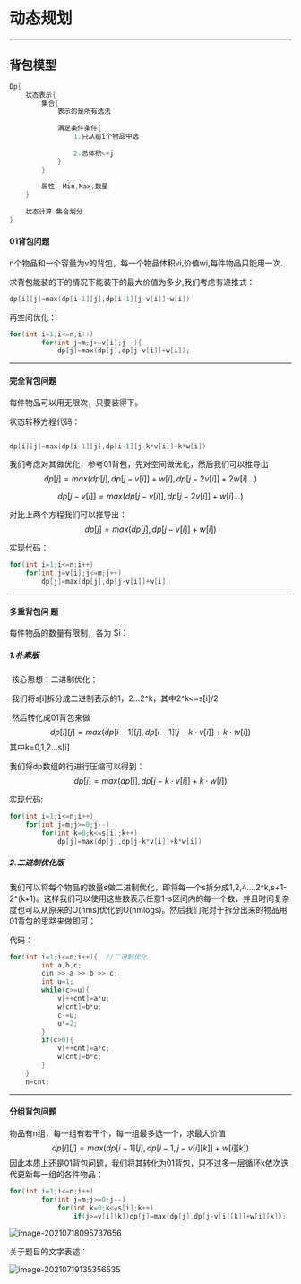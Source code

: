 # 动态规划

<hr>

## 背包模型

```cpp
Dp{
    状态表示{
        集合{
            表示的是所有选法
                
            满足条件条件{
                1.只从前i个物品中选
                
                2.总体积<=j
            }
        }
            
        属性  Min,Max,数量
    }
    
    状态计算 集合划分
}
```



#### 01背包问题

n个物品和一个容量为v的背包，每一个物品体积vi,价值wi,每件物品只能用一次.

求背包能装的下的情况下能装下的最大价值为多少,我们考虑有递推式：

```cpp
dp[i][j]=max(dp[i-1][j],dp[i-1][j-v[i]]+w[i])
```

再空间优化：

```cpp
for(int i=1;i<=n;i++)
        for(int j=m;j>=v[i];j--){
            dp[j]=max(dp[j],dp[j-v[i]]+w[i]);
```

<hr>

#### 完全背包问题

每件物品可以用无限次，只要装得下。

状态转移方程代码：

```cpp

dp[i][j]=max(dp[i-1][j],dp[i-1][j-k*v[i]]+k*w[i])

```

我们考虑对其做优化，参考01背包，先对空间做优化，然后我们可以推导出
$$
dp[j]=max(dp[j],dp[j-v[i]]+w[i],dp[j-2v[i]]+2w[i]...)
$$

$$
dp[j-v[i]]=max(dp[j-v[i]],dp[j-2v[i]]+w[i]...)
$$

对比上两个方程我们可以推导出：
$$
dp[j]=max(dp[j],dp[j-v[i]]+w[i])
$$


实现代码：

```cpp
for(int i=1;i<=n;i++)
    for(int j=v[i];j<=m;j++)
        dp[j]=max(dp[j],dp[j-v[i]]+w[i])
```



<hr>

#### 多重背包问 题

每件物品的数量有限制，各为 Si：

##### 1.朴素版

​	核心思想：二进制优化；

​	我们将s[i]拆分成二进制表示的1，2...2^k，其中2^k<=s[i]/2

​	然后转化成01背包来做
$$
dp[i][j]=max(dp[i-1][j],dp[i-1][j-k\cdot v[i]]+k\cdot w[i])
$$
​		其中k=0,1,2...s[i]

我们将dp数组的行进行压缩可以得到：
$$
dp[j]=max(dp[j],dp[j-k\cdot v[i]]+k\cdot w[i])
$$


实现代码:

```cpp
for(int i=1;i<=n;i++)
    for(int j=m;j>=0;j--)
        for(int k=0;k<=s[i];k++)
            dp[j]=max(dp[j],dp[j-k*v[i]]+k*w[i])
```



##### 2.二进制优化版

我们可以将每个物品的数量s做二进制优化，即将每一个s拆分成1,2,4....2^k,s+1-2^(k+1)。这样我们可以使用这些数表示任意1-s区间内的每一个数，并且时间复杂度也可以从原来的O(nms)优化到O(nmlogs)。然后我们呢对于拆分出来的物品用01背包的思路来做即可；

代码：

```cpp
for(int i=1;i<=n;i++){  //二进制优化
        int a,b,c;
        cin >> a >> b >> c;
        int u=1;
        while(c>=u){
            v[++cnt]=a*u;
            w[cnt]=b*u;
            c-=u;
            u*=2;
        }
        if(c>0){
            v[++cnt]=a*c;
            w[cnt]=b*c;
        }
    }
    n=cnt;
```



<hr>

#### 分组背包问题

物品有n组，每一组有若干个，每一组最多选一个，求最大价值
$$
dp[i][j]=max(dp[i-1][j],dp[i-1,j-v[i][k]]+w[i][k])
$$
因此本质上还是01背包问题，我们将其转化为01背包，只不过多一层循环k依次迭代更新每一组的各件物品；

```cpp
for(int i=1;i<=n;i++)
        for(int j=m;j>=0;j--)
            for(int k=0;k<=s[i];k++)
                if(j>=v[i][k])dp[j]=max(dp[j],dp[j-v[i][k]]+w[i][k]);
```

![image-20210718095737656](C:\Users\Henry\AppData\Roaming\Typora\typora-user-images\image-20210718095737656.png)

关于题目的文字表述：

![image-20210719135356535](C:\Users\Henry\AppData\Roaming\Typora\typora-user-images\image-20210719135356535.png)

